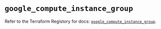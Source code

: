 # `google_compute_instance_group`

Refer to the Terraform Registory for docs: [`google_compute_instance_group`](https://www.terraform.io/docs/providers/google-beta/r/google_compute_instance_group).
